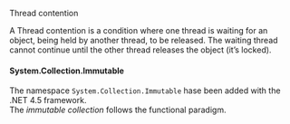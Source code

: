 Thread contention

A Thread contention is a condition where one thread is waiting for an object, being held by another thread, to be released.  The waiting thread cannot continue until the other thread releases the object (it’s locked).




#### System.Collection.Immutable

The namespace ```System.Collection.Immutable``` hase been added with the .NET 4.5 framework.  
The _immutable collection_ follows the functional paradigm.


